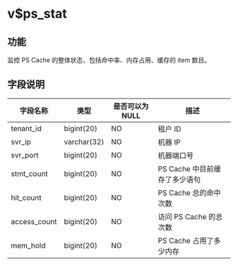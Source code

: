 v$ps_stat
==============================

功能
-----------

监控 PS Cache 的整体状态，包括命中率、内存占用、缓存的 item 数目。

字段说明
-------------

|   **字段名称**   |   **类型**    | **是否可以为 NULL** |       **描述**        |
|--------------|-------------|----------------|---------------------|
| tenant_id    | bigint(20)  | NO             | 租户 ID               |
| svr_ip       | varchar(32) | NO             | 机器 IP               |
| svr_port     | bigint(20)  | NO             | 机器端口号               |
| stmt_count   | bigint(20)  | NO             | PS Cache 中目前缓存了多少语句 |
| hit_count    | bigint(20)  | NO             | PS Cache 总的命中次数     |
| access_count | bigint(20)  | NO             | 访问 PS Cache 的总次数    |
| mem_hold     | bigint(20)  | NO             | PS Cache 占用了多少内存    |
